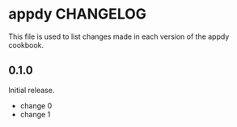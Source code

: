 # appdy CHANGELOG

This file is used to list changes made in each version of the appdy cookbook.

## 0.1.0

Initial release.

- change 0
- change 1
